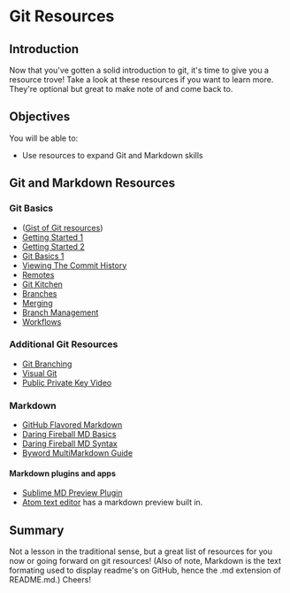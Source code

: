 # Git Resources

## Introduction

Now that you've gotten a solid introduction to git, it's time to give you a resource trove! Take a look at these resources if you want to learn more. They're optional but great to make note of and come back to.

## Objectives

You will be able to:

* Use resources to expand Git and Markdown skills

## Git and Markdown Resources


### Git Basics
  - ([Gist of Git resources](https://gist.github.com/aviflombaum/0d1c335291350a2e4036))
  - [Getting Started 1](http://git-scm.com/book/en/Getting-Started-A-Short-History-of-Git)
  - [Getting Started 2](http://git-scm.com/book/en/Getting-Started-About-Version-Control)
  - [Git Basics 1](http://git-scm.com/book/en/Git-Basics-Recording-Changes-to-the-Repository)
  - [Viewing The Commit History](http://git-scm.com/book/en/Git-Basics-Viewing-the-Commit-History)
  - [Remotes](http://git-scm.com/book/en/Git-Basics-Working-with-Remotes)
  - [Git Kitchen](http://bloggytoons.com/posts/2013/10/10/git-kitchen-wchef-ramsay)
  - [Branches](http://git-scm.com/book/en/Git-Branching-What-a-Branch-Is)
  - [Merging](http://git-scm.com/book/en/Git-Branching-Basic-Branching-and-Merging)
  - [Branch Management](http://git-scm.com/book/en/Git-Branching-Branch-Management)
  - [Workflows](http://git-scm.com/book/en/Git-Branching-Branching-Workflows)
  
### Additional Git Resources
  - [Git Branching](http://pcottle.github.io/learnGitBranching/)
  - [Visual Git](http://marklodato.github.io/visual-git-guide/index-en.html)
  - [Public Private Key Video](http://www.youtube.com/watch?v=3QnD2c4Xovk&feature=plcp)
  
### Markdown
  - [GitHub Flavored Markdown](http://github.github.com/github-flavored-markdown)
  - [Daring Fireball MD Basics](http://daringfireball.net/projects/markdown/basics)
  - [Daring Fireball MD Syntax](http://daringfireball.net/projects/markdown/syntax)
  - [Byword MultiMarkdown Guide](http://bywordapp.com/markdown/guide.html)
 
#### Markdown plugins and apps
  - [Sublime MD Preview Plugin](https://github.com/revolunet/sublimetext-markdown-preview)
  - [Atom text editor](https://atom.io) has a markdown preview built in.

## Summary

Not a lesson in the traditional sense, but a great list of resources for you now or going forward on git resources! (Also of note, Markdown is the text formating used to display readme's on GitHub, hence the .md extension of README.md.) Cheers!

